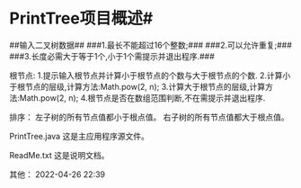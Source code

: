 #    PrintTree项目概述#

##输入二叉树数据##
###1.最长不能超过16个整数;###
###2.可以允许重复;###
###3.长度必需大于等于1个,小于1个需提示并退出程序.###

根节点:
1.提示输入根节点并计算小于根节点的个数与大于根节点的个数.
2.计算小于根节点的层级,计算方法:Math.pow(2, n);
3.计算大于根节点的层级,计算方法:Math.pow(2, n);
4.根节点是否在数组范围判断,不在需提示并退出程序.

排序：
左子树的所有节点值都小于根点值。
右子树的所有节点值都大于根点值。

PrintTree.java
    这是主应用程序源文件。

ReadMe.txt
    这是说明文档。

其他：
2022-04-26 22:39

